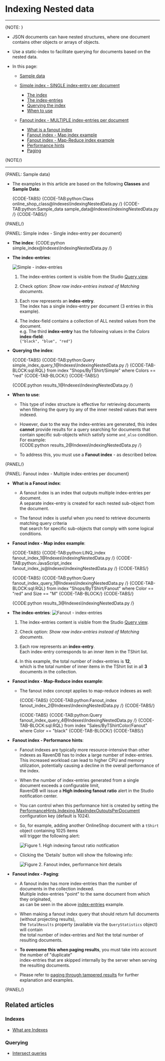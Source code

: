 # Indexing Nested data

---

{NOTE: }

* JSON documents can have nested structures, where one document contains other objects or arrays of objects.

* Use a static-index to facilitate querying for documents based on the nested data.

* In this page:
 
  * [Sample data](../indexes/indexing-nested-data#sample-data)

  * [Simple index - SINGLE index-entry per document](../indexes/indexing-nested-data#simple-index---single-index-entry-per-document)    
      * [The index](../indexes/indexing-nested-data#theIndex)
      * [The index-entries](../indexes/indexing-nested-data#theIndexEntries)
      * [Querying the index](../indexes/indexing-nested-data#queryingTheIndex)
      * [When to use](../indexes/indexing-nested-data#whenToUse)

  * [Fanout index - MULTIPLE index-entries per document](../indexes/indexing-nested-data#fanout-index---multiple-index-entries-per-document)   
      * [What is a fanout index](../indexes/indexing-nested-data#whatIsFanoutIndex)
      * [Fanout index - Map index example](../indexes/indexing-nested-data#fanoutMapIndex)
      * [Fanout index - Map-Reduce index example](../indexes/indexing-nested-data#fanoutMapReduceIndex)
      * [Performance hints](../indexes/indexing-nested-data#performanceHints)
      * [Paging](../indexes/indexing-nested-data#paging)

{NOTE/}

---

{PANEL: Sample data}

* The examples in this article are based on the following **Classes** and **Sample Data**:

     {CODE-TABS}
     {CODE-TAB:python:Class online_shop_class@Indexes\IndexingNestedData.py /}
     {CODE-TAB:python:Sample_data sample_data@Indexes\IndexingNestedData.py /}
     {CODE-TABS/}

{PANEL/}

{PANEL: Simple index - Single index-entry per document}

* <a id="theIndex" /> **The index**:
  {CODE:python simple_index@Indexes\IndexingNestedData.py /}

* <a id="theIndexEntries" /> **The index-entries**:

     ![Simple - index-entries](images/indexing-nested-data-1.png "A single index-entry per document")

     1. The index-entries content is visible from the Studio [Query view](../studio/database/queries/query-view).

     2. Check option: _Show raw index-entries instead of Matching documents_.

     3. Each row represents an **index-entry**.  
        The index has a single index-entry per document (3 entries in this example).  

     4. The index-field contains a collection of ALL nested values from the document.  
        e.g. The third **index-entry** has the following values in the _Colors_ **index-field**:  
        `{"black", "blue", "red"}`

* <a id="queryingTheIndex" /> **Querying the index**:

     {CODE-TABS}
     {CODE-TAB:python:Query simple_index_query_1@Indexes\IndexingNestedData.py /}
     {CODE-TAB-BLOCK:sql:RQL}
     from index "Shops/ByTShirt/Simple"
where Colors == "red"
     {CODE-TAB-BLOCK/}
     {CODE-TABS/}

     {CODE:python results_1@Indexes\IndexingNestedData.py /}

* <a id="whenToUse" /> **When to use**:

   * This type of index structure is effective for retrieving documents when filtering the query by any of the inner nested values that were indexed.

   * However, due to the way the index-entries are generated, this index **cannot** provide results for a query searching for documents that contain 
     specific sub-objects which satisfy some `and_also` condition.   
     For example:   
     {CODE:python results_2@Indexes\IndexingNestedData.py /}

   * To address this, you must use a **Fanout index** - as described below.

{PANEL/}

{PANEL: Fanout index - Multiple index-entries per document}

* <a id="whatIsFanoutIndex" /> **What is a Fanout index**:

     * A fanout index is an index that outputs multiple index-entries per document.  
       A separate index-entry is created for each nested sub-object from the document.
 
     * The fanout index is useful when you need to retrieve documents matching query criteria  
       that search for specific sub-objects that comply with some logical conditions.

* <a id="fanoutMapIndex" /> **Fanout index - Map index example**:

     {CODE-TABS}
     {CODE-TAB:python:LINQ_index fanout_index_1@Indexes\IndexingNestedData.py /}
     {CODE-TAB:python:JavaScript_index fanout_index_js@Indexes\IndexingNestedData.py /}
     {CODE-TABS/}

     {CODE-TABS}
     {CODE-TAB:python:Query fanout_index_query_1@Indexes\IndexingNestedData.py /}
     {CODE-TAB-BLOCK:sql:RQL}
     from index "Shops/ByTShirt/Fanout" 
where Color == "red" and Size == "M"
     {CODE-TAB-BLOCK/}
     {CODE-TABS/}

     {CODE:python results_3@Indexes\IndexingNestedData.py /}

* <a id="fanoutMapIndexIndexEntries" /> **The index-entries**:
  ![Fanout - index-entries](images/indexing-nested-data-2.png "Multiple index-entries per document")

     1. The index-entries content is visible from the Studio [Query view](../studio/database/queries/query-view).

     2. Check option: _Show raw index-entries instead of Matching documents_.

     3. Each row represents an **index-entry**.  
        Each index-entry corresponds to an inner item in the TShirt list.

     4. In this example, the total number of index-entries is **12**,  
        which is the total number of inner items in the TShirt list in all **3** documents in the collection.

* <a id="fanoutMapReduceIndex" /> **Fanout index - Map-Reduce index example**:

     * The fanout index concept applies to map-reduce indexes as well:

          {CODE-TABS}
          {CODE-TAB:python:Fanout_index fanout_index_2@Indexes\IndexingNestedData.py /}
          {CODE-TABS/}

          {CODE-TABS}
          {CODE-TAB:python:Query fanout_index_query_4@Indexes\IndexingNestedData.py /}
          {CODE-TAB-BLOCK:sql:RQL}
          from index "Sales/ByTShirtColor/Fanout"
where Color == "black"
          {CODE-TAB-BLOCK/}
          {CODE-TABS/}

* <a id="performanceHints" /> **Fanout index - Performance hints**:

     * Fanout indexes are typically more resource-intensive than other indexes as RavenDB has to index a large number of index-entries. 
       This increased workload can lead to higher CPU and memory utilization, potentially causing a decline in the overall performance of the index.

     * When the number of index-entries generated from a single document exceeds a configurable limit,  
       RavenDB will issue a **High indexing fanout ratio** alert in the Studio notification center.

     * You can control when this performance hint is created by setting the 
       [PerformanceHints.Indexing.MaxIndexOutputsPerDocument](../server/configuration/performance-hints-configuration#performancehints.indexing.maxindexoutputsperdocument) configuration key 
       (default is 1024).

     * So, for example, adding another OnlineShop document with a `tShirt` object containing 1025 items  
       will trigger the following alert:  
       
          ![Figure 1. High indexing fanout ratio notification](images/fanout-index-performance-hint-1.png "High indexing fanout ratio notification")

     * Clicking the 'Details' button will show the following info:  

          ![Figure 2. Fanout index, performance hint details](images/fanout-index-performance-hint-2.png "Fanout index, performance hint details")

* <a id="paging" /> **Fanout index - Paging**:

     * A fanout index has more index-entries than the number of documents in the collection indexed.  
       Multiple index-entries "point" to the same document from which they originated,  
       as can be seen in the above [index-entries](../indexes/indexing-nested-data#fanoutMapIndexIndexEntries) example.

     * When making a fanout index query that should return full documents (without projecting results),  
       the `TotalResults` property (available via the `QueryStatistics` object) will contain  
       the total number of index-entries and Not the total number of resulting documents.

     * **To overcome this when paging results**, you must take into account the number of "duplicate"  
       index-entries that are skipped internally by the server when serving the resulting documents.  

     * Please refer to [paging through tampered results](../indexes/querying/paging#paging-through-tampered-results) for further explanation and examples. 

{PANEL/}

## Related articles

### Indexes

- [What are Indexes](../indexes/what-are-indexes)

### Querying

- [Intersect queries](../indexes/querying/intersection)

